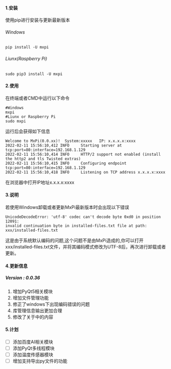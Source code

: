 
#### 1.安装
使用pip进行安装与更新最新版本

###### Windows
```
pip install -U mxpi
```
###### Liunx(Raspberry Pi)

```
sudo pip3 install -U mxpi
```
#### 2.使用
在终端或者CMD中运行以下命令

```
#Windows
mxpi
#Liunx or Raspberry Pi
sudo mxpi
```
运行后会获得如下信息

```
Welcome to MxPi(0.0.xx)!  System:xxxxx   IP: x.x.x.x:xxxx
2022-02-11 15:56:10,412 INFO     Starting server at tcp:port=80:interface=192.168.1.129
2022-02-11 15:56:10,414 INFO     HTTP/2 support not enabled (install the http2 and tls Twisted extras)
2022-02-11 15:56:10,415 INFO     Configuring endpoint tcp:port=80:interface=192.168.1.129
2022-02-11 15:56:10,418 INFO     Listening on TCP address x.x.x.x:xxxx
```
在浏览器中打开IP地址x.x.x.x:xxxx

#### 3.说明
若使用Windows卸载或者更新MxPi最新版本时会出现以下错误

```
UnicodeDecodeError: 'utf-8' codec can't decode byte 0xd0 in position 12091: 
invalid continuation byte in installed-files.txt file at path: 
xxx/installed-files.txt
```
这是由于系统默认编码的问题,这个问题不是由MxPi造成的,你可以打开xxx/installed-files.txt文件，并将其编码模式修改为UTF-8后，再次进行卸载或者更新。


#### 4.更新信息
##### Version : 0.0.36 
1. 增加PyQt5相关模块
2. 增加文件管理功能
3. 修正了windows下出现编码错误的问题
4. 库管理信息输出更加合理
5. 修改了关于中的内容

#### 5.计划
- [ ] 添加百度AI相关模块
- [ ] 添加PyQt多线程模块
- [ ] 添加温度传感器模块
- [ ] 增加支持导出py文件的功能
